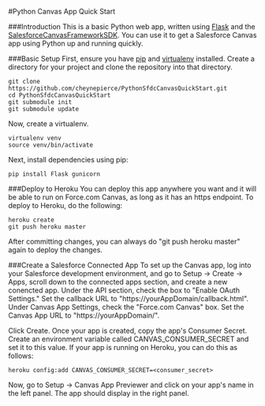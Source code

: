 #Python Canvas App Quick Start

###Introduction
This is a basic Python web app, written using [Flask](http://flask.pocoo.org/) and the [SalesforceCanvasFrameworkSDK](https://github.com/forcedotcom/SalesforceCanvasFrameworkSDK). You can use it to get a Salesforce Canvas app using Python up and running quickly.

###Basic Setup
First, ensure you have [pip](https://pypi.python.org/pypi/pip) and [virtualenv](https://pypi.python.org/pypi/virtualenv) installed. Create a directory for your project and clone the repository into that directory.

```
git clone https://github.com/cheynepierce/PythonSfdcCanvasQuickStart.git
cd PythonSfdcCanvasQuickStart
git submodule init
git submodule update
```

Now, create a virtualenv.

```
virtualenv venv
source venv/bin/activate
```

Next, install dependencies using pip:

```
pip install Flask gunicorn
```

###Deploy to Heroku
You can deploy this app anywhere you want and it will be able to run on Force.com Canvas, as long as it has an https endpoint. To deploy to Heroku, do the following:

```
heroku create
git push heroku master
```

After committing changes, you can always do "git push heroku master" again to deploy the changes.

###Create a Salesforce Connected App
To set up the Canvas app, log into your Salesforce development environment, and go to Setup -> Create -> Apps, scroll down to the connected apps section, and create a new conencted app. Under the API section, check the box to "Enable OAuth Settings." Set the callback URL to "https://yourAppDomain/callback.html". Under Canvas App Settings, check the "Force.com Canvas" box. Set the Canvas App URL to "https://yourAppDomain/". 

Click Create. Once your app is created, copy the app's Consumer Secret. Create an environment variable called CANVAS_CONSUMER_SECRET and set it to this value. If your app is running on Heroku, you can do this as follows:

```
heroku config:add CANVAS_CONSUMER_SECRET=<consumer_secret>
```

Now, go to Setup -> Canvas App Previewer and click on your app's name in the left panel. The app should display in the right panel.